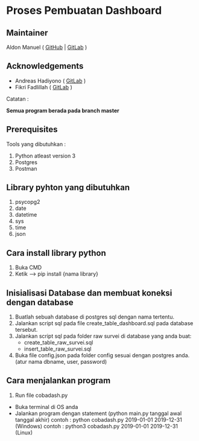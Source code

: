 # Proses Pembuatan Dashboard

## Maintainer
Aldon Manuel ( [GitHub](https://github.com/aldonmanuel) | [GitLab](https://gitlab.com/aldonmanuel) )

## Acknowledgements
- Andreas Hadiyono ( [GitLab](https://gitlab.com/Hadiyono) )
- Fikri Fadlillah ( [GitLab](https://gitlab.com/fikrifadlillah) )

Catatan :

**Semua program berada pada branch master**

## Prerequisites

Tools yang dibutuhkan :

1. Python atleast version 3
2. Postgres
3. Postman

## Library pyhton yang dibutuhkan

1. psycopg2
2. date
3. datetime
4. sys
5. time
6. json

## Cara install library python

1. Buka CMD
2. Ketik --> pip install {nama library}

## Inisialisasi Database dan membuat koneksi dengan database

1. Buatlah sebuah database di postgres sql dengan nama tertentu.
2. Jalankan script sql pada file create_table_dashboard.sql pada database tersebut.
3. Jalankan script sql pada folder raw survei di database yang anda buat:
    - create_table_raw_survei.sql
    - insert_table_raw_survei.sql
4. Buka file config.json pada folder config sesuai dengan postgres anda. (atur nama dbname, user, password)

## Cara menjalankan program

1. Run file cobadash.py
- Buka terminal di OS anda
- Jalankan program dengan statement (python main.py tanggal awal tanggal akhir)
    contoh : python cobadash.py 2019-01-01 2019-12-31 (Windows)
    contoh : python3 cobadash.py 2019-01-01 2019-12-31 (Linux)